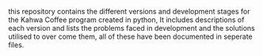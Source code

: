 this repository contains the different versions and development stages for the Kahwa Coffee program 
created in python, It includes descriptions of each version and lists the problems faced in development
and the solutions utilised to over come them, all of these have been documented in seperate files.
